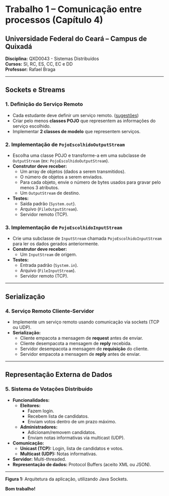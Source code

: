 # Trabalho 1 – Comunicação entre processos (Capítulo 4)

## Universidade Federal do Ceará – Campus de Quixadá  
**Disciplina:** QXD0043 - Sistemas Distribuídos  
**Cursos:** SI, RC, ES, CC, EC e DD  
**Professor:** Rafael Braga  

---

## **Sockets e Streams**

### **1. Definição do Serviço Remoto**
- Cada estudante deve definir um serviço remoto. ([sugestões](https://docs.google.com/document/d/195cAAxlmFoZ_mAgTuPGF7eD28e8-5zBA8_rSiGol59I/edit?tab=t.0))  
- Criar pelo menos **classes POJO** que representem as informações do serviço escolhido.  
- Implementar **2 classes de modelo** que representem serviços.  

### **2. Implementação de `PojoEscolhidoOutputStream`**
- Escolha uma classe POJO e transforme-a em uma subclasse de `OutputStream` (ex: `PojoEscolhidoOutputStream`).  
- **Construtor deve receber:**  
  - Um array de objetos (dados a serem transmitidos).  
  - O número de objetos a serem enviados.  
  - Para cada objeto, envie o número de bytes usados para gravar pelo menos 3 atributos.  
  - Um `OutputStream` de destino.  
- **Testes:**  
  - Saída padrão (`System.out`).  
  - Arquivo (`FileOutputStream`).  
  - Servidor remoto (TCP).  

### **3. Implementação de `PojoEscolhidoInputStream`**
- Crie uma subclasse de `InputStream` chamada `PojoEscolhidoInputStream` para ler os dados gerados anteriormente.  
- **Construtor deve receber:**  
  - Um `InputStream` de origem.  
- **Testes:**  
  - Entrada padrão (`System.in`).  
  - Arquivo (`FileInputStream`).  
  - Servidor remoto (TCP).  

---

## **Serialização**

### **4. Serviço Remoto Cliente-Servidor**
- Implemente um serviço remoto usando comunicação via sockets (TCP ou UDP).  
- **Serialização:**  
  - Cliente empacota a mensagem de **request** antes de enviar.  
  - Cliente desempacota a mensagem de **reply** recebida.  
  - Servidor desempacota a mensagem de **requisição** do cliente.  
  - Servidor empacota a mensagem de **reply** antes de enviar.  

---

## **Representação Externa de Dados**

### **5. Sistema de Votações Distribuído**
- **Funcionalidades:**  
  - **Eleitores:**  
    - Fazem login.  
    - Recebem lista de candidatos.  
    - Enviam votos dentro de um prazo máximo.  
  - **Administradores:**  
    - Adicionam/removem candidatos.  
    - Enviam notas informativas via multicast (UDP).  
- **Comunicação:**  
  - **Unicast (TCP):** Login, lista de candidatos e votos.  
  - **Multicast (UDP):** Notas informativas.  
- **Servidor:** Multi-threaded.  
- **Representação de dados:** Protocol Buffers (aceito XML ou JSON).  

---

**Figura 1:** Arquitetura da aplicação, utilizando Java Sockets.  

**Bom trabalho!**  
